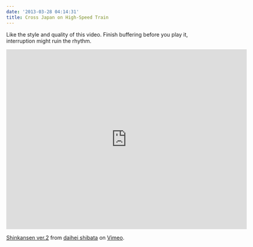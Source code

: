 ```yaml
---
date: '2013-03-28 04:14:31'
title: Cross Japan on High-Speed Train
---
```


Like the style and quality of this video. Finish buffering before you play it, interruption might ruin the rhythm.  
<iframe allowfullscreen="" frameborder="0" height="480" mozallowfullscreen="" src="http://player.vimeo.com/video/9403179?portrait=0" webkitallowfullscreen="" width="640"></iframe>

[Shinkansen ver.2](http://vimeo.com/9403179) from [daihei shibata](http://vimeo.com/user1194005) on [Vimeo](http://vimeo.com).

 


